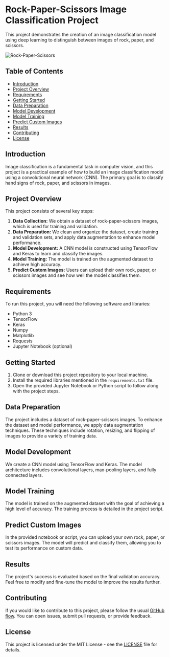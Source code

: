 # Rock-Paper-Scissors Image Classification Project

This project demonstrates the creation of an image classification model using deep learning to distinguish between images of rock, paper, and scissors.

![Rock-Paper-Scissors](https://www.science.org/do/10.1126/science.aac4663/abs/sn-rockpaper.jpg)

## Table of Contents
- [Introduction](#introduction)
- [Project Overview](#project-overview)
- [Requirements](#requirements)
- [Getting Started](#getting-started)
- [Data Preparation](#data-preparation)
- [Model Development](#model-development)
- [Model Training](#model-training)
- [Predict Custom Images](#predict-custom-images)
- [Results](#results)
- [Contributing](#contributing)
- [License](#license)

## Introduction
Image classification is a fundamental task in computer vision, and this project is a practical example of how to build an image classification model using a convolutional neural network (CNN). The primary goal is to classify hand signs of rock, paper, and scissors in images.

## Project Overview
This project consists of several key steps:
1. **Data Collection:** We obtain a dataset of rock-paper-scissors images, which is used for training and validation.
2. **Data Preparation:** We clean and organize the dataset, create training and validation sets, and apply data augmentation to enhance model performance.
3. **Model Development:** A CNN model is constructed using TensorFlow and Keras to learn and classify the images.
4. **Model Training:** The model is trained on the augmented dataset to achieve high accuracy.
5. **Predict Custom Images:** Users can upload their own rock, paper, or scissors images and see how well the model classifies them.

## Requirements
To run this project, you will need the following software and libraries:
- Python 3
- TensorFlow
- Keras
- Numpy
- Matplotlib
- Requests
- Jupyter Notebook (optional)

## Getting Started
1. Clone or download this project repository to your local machine.
2. Install the required libraries mentioned in the `requirements.txt` file.
3. Open the provided Jupyter Notebook or Python script to follow along with the project steps.

## Data Preparation
The project includes a dataset of rock-paper-scissors images. To enhance the dataset and model performance, we apply data augmentation techniques. These techniques include rotation, resizing, and flipping of images to provide a variety of training data.

## Model Development
We create a CNN model using TensorFlow and Keras. The model architecture includes convolutional layers, max-pooling layers, and fully connected layers.

## Model Training
The model is trained on the augmented dataset with the goal of achieving a high level of accuracy. The training process is detailed in the project script.

## Predict Custom Images
In the provided notebook or script, you can upload your own rock, paper, or scissors images. The model will predict and classify them, allowing you to test its performance on custom data.

## Results
The project's success is evaluated based on the final validation accuracy. Feel free to modify and fine-tune the model to improve the results further.

## Contributing
If you would like to contribute to this project, please follow the usual [GitHub flow](https://guides.github.com/introduction/flow/). You can open issues, submit pull requests, or provide feedback.

## License
This project is licensed under the MIT License - see the [LICENSE](LICENSE) file for details.
